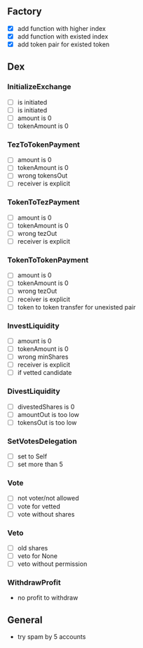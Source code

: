 ## Factory

- [x] add function with higher index
- [x] add function with existed index
- [x] add token pair for existed token

## Dex

### InitializeExchange

- [ ] is initiated
- [ ] is initiated
- [ ] amount is 0
- [ ] tokenAmount is 0

### TezToTokenPayment

- [ ] amount is 0
- [ ] tokenAmount is 0
- [ ] wrong tokensOut
- [ ] receiver is explicit

### TokenToTezPayment

- [ ] amount is 0
- [ ] tokenAmount is 0
- [ ] wrong tezOut
- [ ] receiver is explicit

### TokenToTokenPayment

- [ ] amount is 0
- [ ] tokenAmount is 0
- [ ] wrong tezOut
- [ ] receiver is explicit
- [ ] token to token transfer for unexisted pair

### InvestLiquidity

- [ ] amount is 0
- [ ] tokenAmount is 0
- [ ] wrong minShares
- [ ] receiver is explicit
- [ ] if vetted candidate

### DivestLiquidity

- [ ] divestedShares is 0
- [ ] amountOut is too low
- [ ] tokensOut is too low

### SetVotesDelegation

- [ ] set to Self
- [ ] set more than 5

### Vote

- [ ] not voter/not allowed
- [ ] vote for vetted
- [ ] vote without shares

### Veto

- [ ] old shares
- [ ] veto for None
- [ ] veto without permission

### WithdrawProfit

- no profit to withdraw

## General

- try spam by 5 accounts
